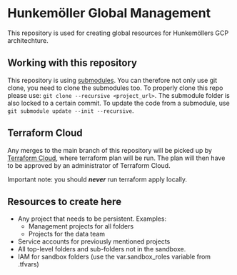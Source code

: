 # Hunkemöller Global Management
This repository is used for creating global resources for Hunkemöllers GCP architechture. 

## Working with this repository
This repository is using [submodules](https://github.blog/2016-02-01-working-with-submodules/). You can therefore not only use git clone, you need to clone the submodules too. To properly clone this repo please use: `git clone --recursive <project_url>`. The submodule folder is also locked to a certain commit. To update the code from a submodule, use `git submodule update --init --recursive`.

## Terraform Cloud
Any merges to the main branch of this repository will be picked up by [Terraform Cloud](https://app.terraform.io/session), where terraform plan will be run. The plan will then have to be approved by an administrator of Terraform Cloud.

Important note: you should ***never*** run terraform apply locally.

## Resources to create here
- Any project that needs to be persistent. Examples: 
    - Management projects for all folders
    - Projects for the data team
- Service accounts for previously mentioned projects
- All top-level folders and sub-folders not in the sandboxe.
- IAM for sandbox folders (use the var.sandbox_roles variable from .tfvars)
